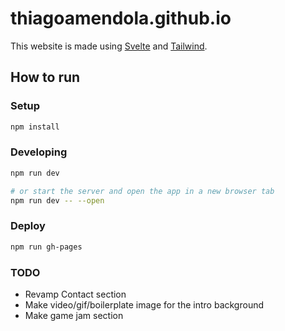 # thiagoamendola.github.io

This website is made using [Svelte](https://svelte.dev/) and [Tailwind](https://tailwindcss.com/).

## How to run

### Setup

```bash
npm install
```

### Developing

```bash
npm run dev

# or start the server and open the app in a new browser tab
npm run dev -- --open
```

### Deploy

```bash
npm run gh-pages
```

### TODO

- Revamp Contact section
- Make video/gif/boilerplate image for the intro background
- Make game jam section